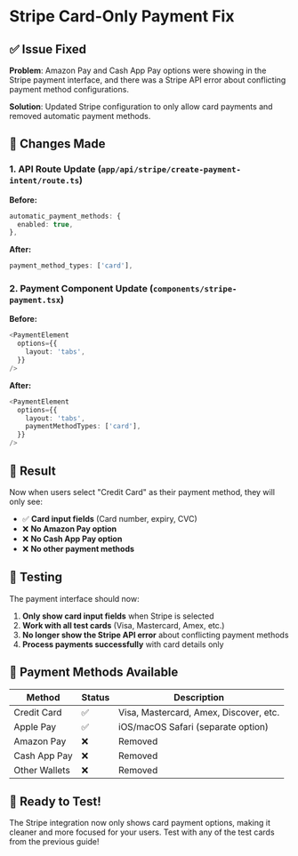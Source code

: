 # Stripe Card-Only Payment Fix

## ✅ Issue Fixed

**Problem**: Amazon Pay and Cash App Pay options were showing in the Stripe payment interface, and there was a Stripe API error about conflicting payment method configurations.

**Solution**: Updated Stripe configuration to only allow card payments and removed automatic payment methods.

## 🔧 Changes Made

### 1. API Route Update (`app/api/stripe/create-payment-intent/route.ts`)
**Before:**
```typescript
automatic_payment_methods: {
  enabled: true,
},
```

**After:**
```typescript
payment_method_types: ['card'],
```

### 2. Payment Component Update (`components/stripe-payment.tsx`)
**Before:**
```typescript
<PaymentElement
  options={{
    layout: 'tabs',
  }}
/>
```

**After:**
```typescript
<PaymentElement
  options={{
    layout: 'tabs',
    paymentMethodTypes: ['card'],
  }}
/>
```

## 🎯 Result

Now when users select "Credit Card" as their payment method, they will only see:
- ✅ **Card input fields** (Card number, expiry, CVC)
- ❌ **No Amazon Pay option**
- ❌ **No Cash App Pay option**
- ❌ **No other payment methods**

## 🧪 Testing

The payment interface should now:
1. **Only show card input fields** when Stripe is selected
2. **Work with all test cards** (Visa, Mastercard, Amex, etc.)
3. **No longer show the Stripe API error** about conflicting payment methods
4. **Process payments successfully** with card details only

## 📱 Payment Methods Available

| Method | Status | Description |
|--------|--------|-------------|
| Credit Card | ✅ | Visa, Mastercard, Amex, Discover, etc. |
| Apple Pay | ✅ | iOS/macOS Safari (separate option) |
| Amazon Pay | ❌ | Removed |
| Cash App Pay | ❌ | Removed |
| Other Wallets | ❌ | Removed |

## 🎉 Ready to Test!

The Stripe integration now only shows card payment options, making it cleaner and more focused for your users. Test with any of the test cards from the previous guide!